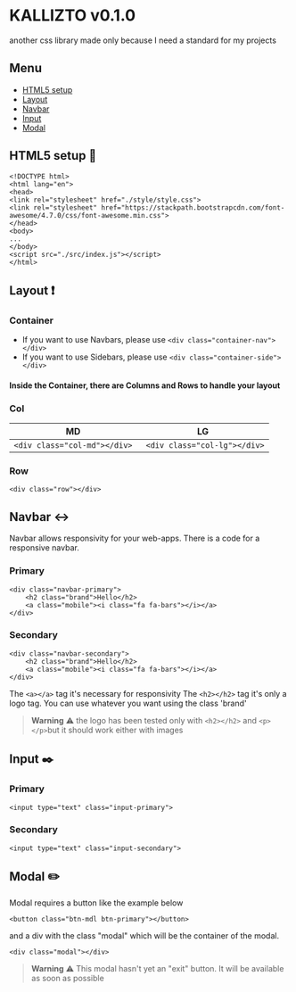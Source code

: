 ﻿# KALLIZTO v0.1.0

another css library made only because I need a standard for my projects

## Menu

 - <a href="#html-setup">HTML5 setup</a>  
 - <a href="#layout">Layout</a>
 - <a href="#navbar">Navbar</a>
 - <a href="#input">Input</a>
 - <a href="#modal">Modal</a>


  <section id="html-setup"></section>
  
## HTML5 setup :rocket:
    <!DOCTYPE html>
    <html lang="en">
    <head>
    <link rel="stylesheet" href="./style/style.css">
    <link rel="stylesheet" href="https://stackpath.bootstrapcdn.com/font-awesome/4.7.0/css/font-awesome.min.css">
    </head>
    <body>
    ...
    </body>
    <script src="./src/index.js"></script>
    </html>
    
  <section id="layout"></section>
  
## Layout :heavy_exclamation_mark:

### Container
 - If you want to use Navbars, please use
	`<div class="container-nav"></div>`
- If you want to use Sidebars, please use 
	```<div class="container-side"></div>```
#### Inside the Container, there are Columns and Rows to handle your layout

### Col
|MD|LG  |
|--|--|
| `<div class="col-md"></div>` |` <div class="col-lg"></div>`|

### Row
```<div class="row"></div>```

  <section id="navbar"></section>

## Navbar :left_right_arrow:

Navbar allows responsivity for your web-apps.
There is a code for a responsive navbar. 

### Primary
````
<div class="navbar-primary">
    <h2 class="brand">Hello</h2>
    <a class="mobile"><i class="fa fa-bars"></i></a>
</div>
````
### Secondary
````
<div class="navbar-secondary">
	<h2 class="brand">Hello</h2>
	<a class="mobile"><i class="fa fa-bars"></i></a>
</div>
````

The `<a></a>` tag it's necessary for responsivity
The `<h2></h2>` tag it's only a logo tag. You can use whatever you want using the class 'brand' 

> **Warning** :warning: the logo has been tested only with `<h2></h2>` and `<p></p>`but it should work either with images

  <section id="input"></section>
  
## Input :black_nib:

### Primary
`<input type="text" class="input-primary">`

### Secondary
`<input type="text" class="input-secondary">`

  <section id="modal"></section>


## Modal :pencil2:
Modal requires a button like the example below 

    <button class="btn-mdl btn-primary"></button>
  
 and a div with the class "modal" which will be the container of the modal. 

`<div class="modal"></div>`

> **Warning** :warning: This modal hasn't yet an "exit" button. It will be available as soon as possible



